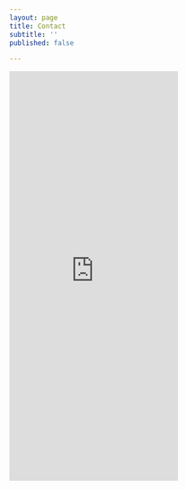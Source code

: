 ```yaml
---
layout: page
title: Contact
subtitle: ''
published: false

---
```

<iframe src="https://docs.google.com/forms/d/e/1FAIpQLScJYqPf0w3fonq5fJzqVA3uPODsNL3sCeM7fbqzDvbWfsJwJw/viewform?embedded=true" width="300" height="729" frameborder="0" marginheight="0" marginwidth="0">Loading…</iframe>